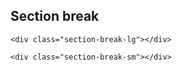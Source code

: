## Section break

<div class="section-break-lg"></div>

    <div class="section-break-lg"></div>

<div class="section-break-sm"></div>

    <div class="section-break-sm"></div>

